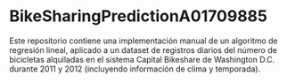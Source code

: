 # BikeSharingPredictionA01709885
Este repositorio contiene una implementación manual de un algoritmo de regresión lineal, aplicado a un dataset de registros diarios del número de bicicletas alquiladas en el sistema Capital Bikeshare de Washington D.C. durante 2011 y 2012 (incluyendo información de clima y temporada).
